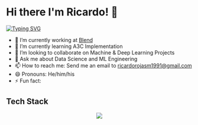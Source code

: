 # Hi there I'm Ricardo! 👋

[![Typing SVG](https://readme-typing-svg.demolab.com?font=Fira+Code&size=25&pause=1000&color=32F715&width=600&height=60&lines=Welcome+to+my+GitHub!;Machine+%26+Deep+Learning+enthusiast;Eager+about+data%2C+math+and+stats;Lifelong+Learner)](https://git.io/typing-svg)


- 🔭 I’m currently working at [Blend](https://blend.com/)
- 🌱 I’m currently learning A3C Implementation
- 👯 I’m looking to collaborate on Machine & Deep Learning Projects
- 💬 Ask me about Data Science and ML Engineering
- 📫 How to reach me: Send me an email to [ricardorojasm1991@gmail.com](mailto:ricardorojasm1991@gmail.com)
- 😄 Pronouns: He/him/his
- ⚡ Fun fact:

## Tech Stack
<p align="center">
  <a href="https://skillicons.dev">
    <img src="https://skillicons.dev/icons?i=anaconda,apple,aws,bash,discord,docker,fastapi,flask,git,github,grafana,kubernetes&theme=dark" />
  </a>
</p>
